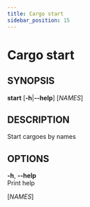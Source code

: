 ```yaml
---
title: Cargo start
sidebar_position: 15
---
```


# Cargo start

## SYNOPSIS

**start** \[**-h**\|**--help**\] \[*NAMES*\]

## DESCRIPTION

Start cargoes by names

## OPTIONS

**-h**, **--help**  
Print help

\[*NAMES*\]  
